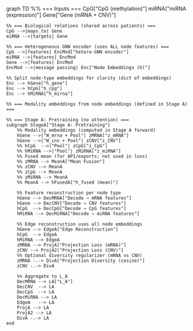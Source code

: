 graph TD
    %% === Inputs ===
    CpG["CpG (methylation)"]
    miRNA["miRNA (expression)"]
    Gene["Gene (mRNA + CNV)"]

    %% === Biological relations (shared across patients) ===
    CpG -->|maps_to| Gene
    miRNA -->|targets| Gene

    %% === Heterogeneous GNN encoder (uses ALL node features) ===
    CpG -->|features| EncMod["hetero-GNN encoder"]
    miRNA -->|features| EncMod
    Gene -->|features| EncMod
    EncMod -->|message passing| Enc["Node Embeddings (h)"]

    %% Split node-type embeddings for clarity (dict of embeddings)
    Enc --> hGene["h_gene"]
    Enc --> hCpG["h_cpg"]
    Enc --> hMiRNA["h_mirna"]

    %% === Modality embeddings from node embeddings (defined in Stage A) ===

    %% === Stage A: Pretraining (no attention) ===
    subgraph StageA["Stage A: Pretraining"]
        %% Modality embeddings (computed in Stage A forward)
        hGene -->|"W_mrna + Pool"| zMRNA["z_mRNA"]
        hGene -->|"W_cnv + Pool"| zCNV["z_CNV"]
        %% hCpG  -->|"Pool"| zCpG["z_CpG"]
        %% hMiRNA -->|"Pool"| zMiRNA["z_miRNA"]
        %% Fused mean (for API/exports; not used in loss)
        %% zMRNA --> MeanA["Mean Fusion"]
        %% zCNV --> MeanA
        %% zCpG --> MeanA
        %% zMiRNA --> MeanA
        %% MeanA --> hFusedA["h_fused (mean)"]

        %% Feature reconstruction per node type
        hGene --> DecMRNA["Decode → mRNA features"]
        hGene --> DecCNV["Decode → CNV features"]
        hCpG  --> DecCpG["Decode → CpG features"]
        hMiRNA --> DecMiRNA["Decode → miRNA features"]

        %% Edge reconstruction uses all node embeddings
        hGene --> EdgeA["Edge Reconstruction"]
        hCpG  --> EdgeA
        hMiRNA --> EdgeA
        zMRNA --> ProjA["Projection Loss (mRNA)"]
        zCNV --> ProjA2["Projection Loss (CNV)"]
        %% Optional diversity regularizer (mRNA vs CNV)
        zMRNA -.-> DivA["Projection Diversity (cosine)"]
        zCNV -.-> DivA

        %% Aggregate to L_A
        DecMRNA --> LA["L_A"]
        DecCNV  --> LA
        DecCpG  --> LA
        DecMiRNA --> LA
        EdgeA   --> LA
        ProjA --> LA
        ProjA2 --> LA
        DivA -.-> LA
    end